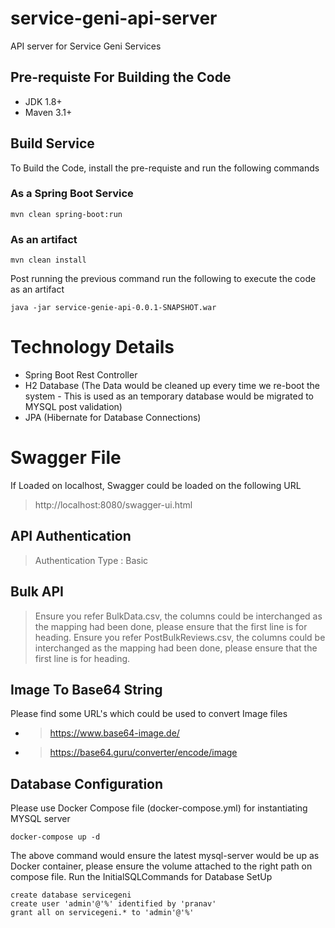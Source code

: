 # service-geni-api-server
API server for Service Geni Services

## Pre-requiste For Building the Code ##
- JDK 1.8+
- Maven 3.1+

## Build Service ##
To Build the Code, install the pre-requiste and run the following commands

### As a Spring Boot Service ###
    mvn clean spring-boot:run

### As an artifact ###
    mvn clean install

Post running the previous command run the following to execute the code as an artifact 

    java -jar service-genie-api-0.0.1-SNAPSHOT.war

# Technology Details #
- Spring Boot Rest Controller
- H2 Database 
(The Data would be cleaned up every time we re-boot the system - This is used as an temporary database would be migrated to MYSQL post validation)
- JPA (Hibernate for Database Connections)

# Swagger File #
If Loaded on localhost, Swagger could be loaded on the following URL
> http://localhost:8080/swagger-ui.html

## API Authentication ##
> Authentication Type : Basic

## Bulk API ##
> Ensure you refer BulkData.csv, the columns could be interchanged as the mapping had been done, please ensure that the first line is for heading.
> Ensure you refer PostBulkReviews.csv, the columns could be interchanged as the mapping had been done, please ensure that the first line is for heading.

## Image To Base64 String ##
Please find some URL's which could be used to convert Image files

- > https://www.base64-image.de/
- > https://base64.guru/converter/encode/image

## Database Configuration ##
Please use Docker Compose file (docker-compose.yml) for instantiating MYSQL server

	docker-compose up -d

The above command would ensure the latest mysql-server would be up as Docker container, please ensure the volume attached to the right path on compose file.
Run the InitialSQLCommands for Database SetUp 

	create database servicegeni
	create user 'admin'@'%' identified by 'pranav'
	grant all on servicegeni.* to 'admin'@'%'